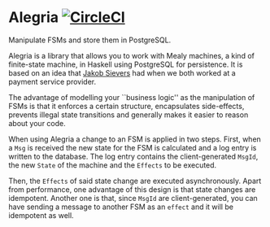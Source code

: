 Alegria [![CircleCI](https://circleci.com/gh/linearray/alegria.svg?style=svg)](https://circleci.com/gh/linearray/alegria)
=======
Manipulate FSMs and store them in PostgreSQL.

Alegria is a library that allows you to work with Mealy machines,
a kind of finite-state machine, in Haskell using PostgreSQL for persistence.
It is based on an idea that [Jakob Sievers](http://canned.primat.es/)
had when we both worked at a payment service provider.

The advantage of modelling your ``business logic'' as the manipulation
of FSMs is that it enforces a certain structure, encapsulates side-effects,
prevents illegal state transitions and generally makes it easier to
reason about your code.

When using Alegria a change to an FSM is applied in two steps. First,
when a `Msg` is received the new state for the FSM is calculated and
a log entry is written to the database. The log entry contains the
client-generated `MsgId`, the new `State` of the machine and the `Effects`
to be executed.

Then, the `Effects` of said state change are executed asynchronously.
Apart from performance, one advantage of this design is that state changes
are idempotent. Another one is that, since `MsgId` are client-generated,
you can have sending a message to another FSM as an `effect` and it
will be idempotent as well.
